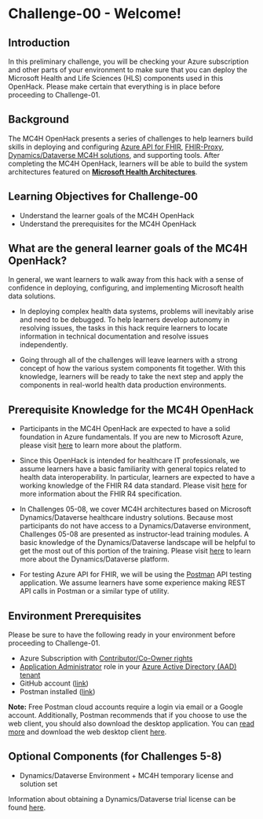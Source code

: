 # Challenge-00 - Welcome!

## Introduction 
In this preliminary challenge, you will be checking your Azure subscription and other parts of your environment to make sure that you can deploy the Microsoft Health and Life Sciences (HLS) components used in this OpenHack. Please make certain that everything is in place before proceeding to Challenge-01.

## Background 
The MC4H OpenHack presents a series of challenges to help learners build skills in deploying and configuring [Azure API for FHIR](https://docs.microsoft.com/en-us/azure/healthcare-apis/azure-api-for-fhir/overview), [FHIR-Proxy](https://github.com/microsoft/fhir-proxy), [Dynamics/Dataverse MC4H solutions](https://docs.microsoft.com/en-us/industry/healthcare/overview), and supporting tools. After completing the MC4H OpenHack, learners will be able to build the system architectures featured on __[Microsoft Health Architectures](https://microsoft.github.io/health-architectures/)__.
 
## Learning Objectives for Challenge-00
+ Understand the learner goals of the MC4H OpenHack
+ Understand the prerequisites for the MC4H OpenHack

## What are the general learner goals of the MC4H OpenHack?
In general, we want learners to walk away from this hack with a sense of confidence in deploying, configuring, and implementing Microsoft health data solutions.

+ In deploying complex health data systems, problems will inevitably arise and need to be debugged. To help learners develop autonomy in resolving issues, the tasks in this hack require learners to locate information in technical documentation and resolve issues independently.

+ Going through all of the challenges will leave learners with a strong concept of how the various system components fit together. With this knowledge, learners will be ready to take the next step and apply the components in real-world health data production environments.  

## Prerequisite Knowledge for the MC4H OpenHack

+ Participants in the MC4H OpenHack are expected to have a solid foundation in Azure fundamentals. If you are new to Microsoft Azure, please visit [here](https://docs.microsoft.com/en-us/learn/paths/az-900-describe-cloud-concepts/) to learn more about the platform.

+ Since this OpenHack is intended for healthcare IT professionals, we assume learners have a basic familiarity with general topics related to health data interoperability. In particular, learners are expected to have a working knowledge of the FHIR R4 data standard. Please visit [here](https://hl7.org/fhir/R4/) for more information about the FHIR R4 specification.

+ In Challenges 05-08, we cover MC4H architectures based on Microsoft Dynamics/Dataverse healthcare industry solutions. Because most participants do not have access to a Dynamics/Dataverse environment, Challenges 05-08 are presented as instructor-lead training modules. A basic knowledge of the Dynamics/Dataverse landscape will be helpful to get the most out of this portion of the training. Please visit [here](https://powerplatform.microsoft.com/en-us/dataverse/) to learn more about the Dynamics/Dataverse platform.

+ For testing Azure API for FHIR, we will be using the [Postman](https://www.postman.com/api-platform/api-testing/) API testing application. We assume learners have some experience making REST API calls in Postman or a similar type of utility.

## Environment Prerequisites
Please be sure to have the following ready in your environment before proceeding to Challenge-01.

+ Azure Subscription with [Contributor/Co-Owner rights](https://docs.microsoft.com/en-us/azure/role-based-access-control/built-in-roles)
+ [Application Administrator](https://docs.microsoft.com/en-us/azure/active-directory/roles/permissions-reference#all-roles) role in your [Azure Active Directory (AAD) tenant](https://docs.microsoft.com/en-us/azure/active-directory/fundamentals/active-directory-whatis#:~:text=Azure%20tenant,tenant%20represents%20a%20single%20organization.)
+ GitHub account ([link](https://github.com/))
+ Postman installed ([link](https://www.postman.com/))

__Note:__ Free Postman cloud accounts require a login via email or a Google account. Additionally, Postman recommends that if you choose to use the web client, you should also download the desktop application. You can [read more](https://www.postman.com/downloads/?utm_source=postman-home) and download the web desktop client [here](https://www.postman.com/downloads/?utm_source=postman-home).

## Optional Components (for Challenges 5-8)
+ Dynamics/Dataverse Environment + MC4H temporary license and solution set

Information about obtaining a Dynamics/Dataverse trial license can be found [here](https://docs.microsoft.com/en-us/power-platform/admin/trial-environments).


